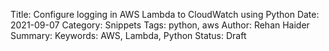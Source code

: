 Title: Configure logging in AWS Lambda to CloudWatch using Python
Date: 2021-09-07
Category: Snippets
Tags: python, aws
Author: Rehan Haider
Summary: 
Keywords: AWS, Lambda, Python
Status: Draft